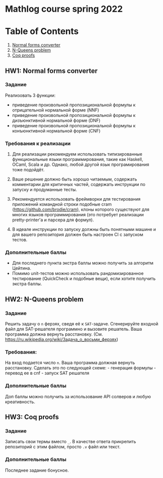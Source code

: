 # Mathlog course spring 2022

# Table of Contents
1. [Normal forms converter](#hw1:-normal-forms-converter)
2. [N-Queens problem](#hw2:-n-queens-problem)
3. [Coq proofs](#hw3:-coq-proofs)

## HW1: Normal forms converter

### Задание
Реализовать 3 функции:

- приведение произвольной пропозициональной формулы к отрицательной нормальной форме (NNF)
- приведение произвольной пропозициональной формулы к дизъюнктивной нормальной форме (DNF)
- приведение произвольной пропозициональной формулы к конъюнктивной нормальной форме (CNF)
### Требования к реализации
1. Для реализации рекомендуем использовать типизированные функциональные языки программирования, такие как Haskell, OCaml, Scala и др. Однако, любой другой язык програмирования тоже подойдёт.
2. Ваше решение должно быть хорошо читаемым, содержать комментарии для критичных частей, содержать инструкции по запуску и продуманные тесты. 

3. Рекомендуется использовать фреймворки для тестирования приложений командной строки подобные cram (https://github.com/brodie/cram), клоны которого существуют для многих языков программирования (это потребует реализации pretty-printer'а и парсера для формул).

4. В идеале инструкции по запуску должны быть понятными машине и для вашего репозитория должен быть настроен CI с запуском тестов.

### Дополнительные баллы
- Для последнего пункта экстра баллы можно получить за алгоритм Цейтина.
- Помимо unit-тестов можно использовать рандомизированное тестирование (QuickCheck и подобные вещи), если хотите получить экстра баллы.


## HW2: N-Queens problem 

### Задание
Решить задачу о `n` ферзях, сведя её к `SAT`-задаче. Сгенерируйте входной файл для SAT-решателя программно и вызовите решатель. Ваша программа должна вернуть расстановку.
(См. https://ru.wikipedia.org/wiki/Задача_о_восьми_ферзях)

### Требования:
На вход подается число `n`.
Ваша программа должная вернуть расстановку.
Cделать это по следующей схеме:
    - генерация формулы
    - перевод ее в cnf
    - запуск SAT решателя

### Дополнительные баллы    
Доп баллы можно получить за использование API солверов и любую креативность.

## HW3: Coq proofs

### Задание
Записать свои термы вместо `_`. В качестве ответа прикрепить репозиторий с этим файлом, просто `.v` файл или текст.

### Дополнительные баллы    
Последнее задание бонусное.
<!-- ### Homework №4

### Homework №5

### Homework №6

### Homework №7

### Homework №8 -->